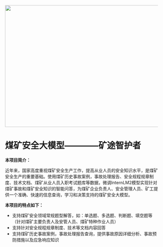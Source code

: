 <p align="center">
    <br>
    <img src="https://github.com/yaosenJ/CoalQA/blob/main/imgs/coal_mine_safety.png?raw=true" width="600" height="400"/>
    <br>
</p>

# 煤矿安全大模型————矿途智护者

**本项目简介：**

近年来，国家高度重视煤矿安全生产工作，提高从业人员的安全知识水平，是煤矿安全生产的重要基础。使用煤矿历史事故案例，事故处理报告、安全规程规章制度、技术文档、煤矿从业人员入职考试题库等数据，微调InternLM2模型实现针对煤矿事故和煤矿安全知识的智能问答，为煤矿企业负责人、安全管理人员、矿工提供一个准确、快速的信息查询，学习和决策支持的煤矿安全大模型。

**本项目的特点如下：**

- 支持煤矿安全领域常规题型解答，如：单选题、多选题、判断题、填空题等 （针对煤矿主要负责人及安管人员、煤矿特种作业人员）
- 支持针对安全规程规章制度、技术等文档内容回答
- 支持煤矿历史事故案例，事故处理报告查询，提供事故原因详细分析、事故预防措施以及应急响应知识
